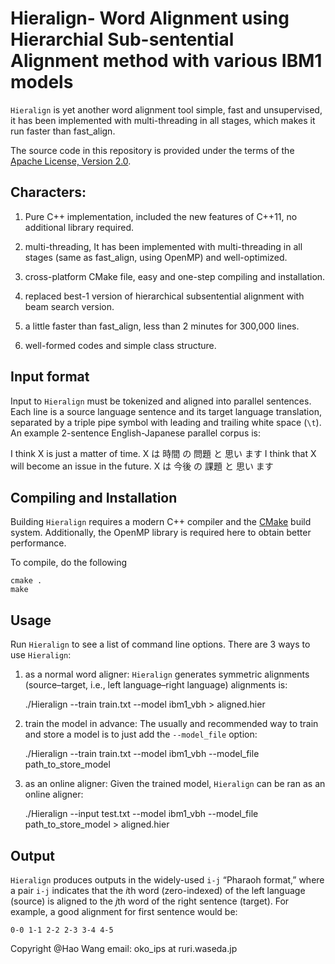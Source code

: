 Hieralign- Word Alignment using Hierarchial Sub-sentential Alignment method with various IBM1 models
==========


`Hieralign` is yet another word alignment tool simple, fast and unsupervised, it has been implemented with 
multi-threading in all stages, which makes it run faster than fast_align. 

The source code in this repository is provided under the terms of the [Apache License, Version 2.0](http://www.apache.org/licenses/LICENSE-2.0.html).

## Characters:
1. Pure C++ implementation, 
   included the new features of C++11,  no additional library required.

2. multi-threading,
    It has been implemented with multi-threading in all stages (same as  fast_align, using OpenMP) and well-optimized.

3. cross-platform CMake file, easy and one-step compiling and installation.

4. replaced best-1 version of hierarchical subsentential alignment with beam search version.

5. a little faster than fast_align, less than 2 minutes for 300,000 lines.

6. well-formed codes and simple class structure.

## Input format

Input to `Hieralign` must be tokenized and aligned into parallel sentences. Each line is a source language sentence and its target language translation, separated by a triple pipe symbol with leading and trailing white space (`\t`). An example 2-sentence English-Japanese parallel corpus is:

 
   I think X is just a matter of time.	X は 時間 の 問題 と 思い ます	
   I think that X will become an issue in the future.	X は 今後 の 課題 と 思い ます

## Compiling and Installation

Building `Hieralign` requires a modern C++ compiler and the [CMake]() build system. Additionally, the OpenMP library is required here to obtain better performance. 

To compile, do the following 

    cmake . 
    make
    
## Usage
Run `Hieralign` to see a list of command line options.
There are 3 ways to use `Hieralign`: 

1. as a normal word aligner:
`Hieralign` generates symmetric alignments (source–target, i.e., left language–right language) alignments is:
 
    ./Hieralign --train train.txt --model ibm1_vbh > aligned.hier

2. train the model in advance:
The usually and recommended way to train and store a model is to just add the `--model_file` option:

    ./Hieralign --train train.txt --model ibm1_vbh --model_file path_to_store_model

3. as an online aligner:
Given the trained model, `Hieralign` can be ran as an online aligner:

   ./Hieralign --input test.txt --model ibm1_vbh --model_file path_to_store_model > aligned.hier

## Output

`Hieralign` produces outputs in the widely-used `i-j` “Pharaoh format,” where a pair `i-j` indicates that the <i>i</i>th word (zero-indexed) of the left language (source) is aligned to the <i>j</i>th word of the right sentence (target). For example, a good alignment for first sentence would be:

    0-0 1-1 2-2 2-3 3-4 4-5
Copyright @Hao Wang
email: oko_ips at ruri.waseda.jp
